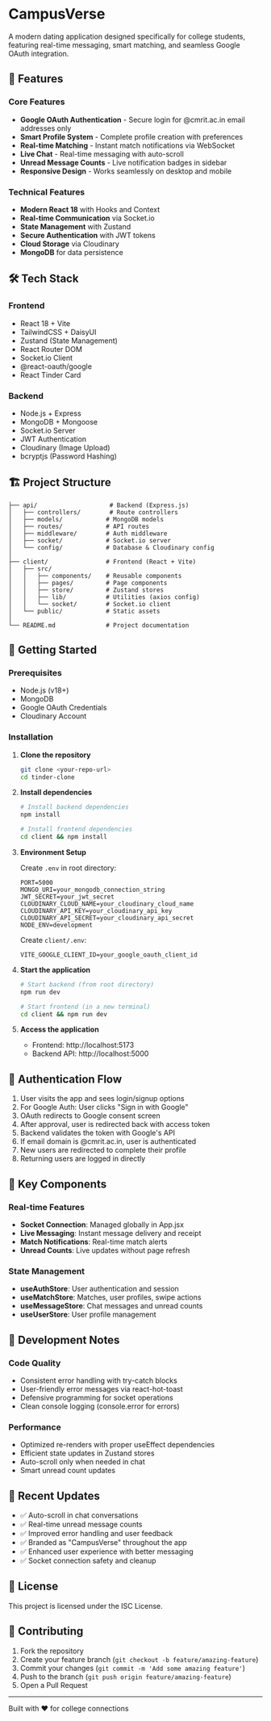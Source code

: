 # CampusVerse

A modern dating application designed specifically for college students, featuring real-time messaging, smart matching, and seamless Google OAuth integration.

## 🚀 Features

### Core Features
- **Google OAuth Authentication** - Secure login for @cmrit.ac.in email addresses only
- **Smart Profile System** - Complete profile creation with preferences
- **Real-time Matching** - Instant match notifications via WebSocket
- **Live Chat** - Real-time messaging with auto-scroll
- **Unread Message Counts** - Live notification badges in sidebar
- **Responsive Design** - Works seamlessly on desktop and mobile

### Technical Features
- **Modern React 18** with Hooks and Context
- **Real-time Communication** via Socket.io
- **State Management** with Zustand
- **Secure Authentication** with JWT tokens
- **Cloud Storage** via Cloudinary
- **MongoDB** for data persistence

## 🛠️ Tech Stack

### Frontend
- React 18 + Vite
- TailwindCSS + DaisyUI
- Zustand (State Management)
- React Router DOM
- Socket.io Client
- @react-oauth/google
- React Tinder Card

### Backend
- Node.js + Express
- MongoDB + Mongoose
- Socket.io Server
- JWT Authentication
- Cloudinary (Image Upload)
- bcryptjs (Password Hashing)

## 🏗️ Project Structure

```
├── api/                    # Backend (Express.js)
│   ├── controllers/        # Route controllers
│   ├── models/            # MongoDB models
│   ├── routes/            # API routes
│   ├── middleware/        # Auth middleware
│   ├── socket/            # Socket.io server
│   └── config/            # Database & Cloudinary config
│
├── client/                # Frontend (React + Vite)
│   ├── src/
│   │   ├── components/    # Reusable components
│   │   ├── pages/         # Page components
│   │   ├── store/         # Zustand stores
│   │   ├── lib/           # Utilities (axios config)
│   │   └── socket/        # Socket.io client
│   └── public/            # Static assets
│
└── README.md              # Project documentation
```

## 🚦 Getting Started

### Prerequisites
- Node.js (v18+)
- MongoDB
- Google OAuth Credentials
- Cloudinary Account

### Installation

1. **Clone the repository**
   ```bash
   git clone <your-repo-url>
   cd tinder-clone
   ```

2. **Install dependencies**
   ```bash
   # Install backend dependencies
   npm install

   # Install frontend dependencies
   cd client && npm install
   ```

3. **Environment Setup**
   
   Create `.env` in root directory:
   ```env
   PORT=5000
   MONGO_URI=your_mongodb_connection_string
   JWT_SECRET=your_jwt_secret
   CLOUDINARY_CLOUD_NAME=your_cloudinary_cloud_name
   CLOUDINARY_API_KEY=your_cloudinary_api_key
   CLOUDINARY_API_SECRET=your_cloudinary_api_secret
   NODE_ENV=development
   ```

   Create `client/.env`:
   ```env
   VITE_GOOGLE_CLIENT_ID=your_google_oauth_client_id
   ```

4. **Start the application**
   ```bash
   # Start backend (from root directory)
   npm run dev

   # Start frontend (in a new terminal)
   cd client && npm run dev
   ```

5. **Access the application**
   - Frontend: http://localhost:5173
   - Backend API: http://localhost:5000

## 🔐 Authentication Flow

1. User visits the app and sees login/signup options
2. For Google Auth: User clicks "Sign in with Google"
3. OAuth redirects to Google consent screen
4. After approval, user is redirected back with access token
5. Backend validates the token with Google's API
6. If email domain is @cmrit.ac.in, user is authenticated
7. New users are redirected to complete their profile
8. Returning users are logged in directly

## 📱 Key Components

### Real-time Features
- **Socket Connection**: Managed globally in App.jsx
- **Live Messaging**: Instant message delivery and receipt
- **Match Notifications**: Real-time match alerts
- **Unread Counts**: Live updates without page refresh

### State Management
- **useAuthStore**: User authentication and session
- **useMatchStore**: Matches, user profiles, swipe actions
- **useMessageStore**: Chat messages and unread counts
- **useUserStore**: User profile management

## 🔧 Development Notes

### Code Quality
- Consistent error handling with try-catch blocks
- User-friendly error messages via react-hot-toast
- Defensive programming for socket operations
- Clean console logging (console.error for errors)

### Performance
- Optimized re-renders with proper useEffect dependencies
- Efficient state updates in Zustand stores
- Auto-scroll only when needed in chat
- Smart unread count updates

## 🌟 Recent Updates

- ✅ Auto-scroll in chat conversations
- ✅ Real-time unread message counts
- ✅ Improved error handling and user feedback
- ✅ Branded as "CampusVerse" throughout the app
- ✅ Enhanced user experience with better messaging
- ✅ Socket connection safety and cleanup

## 📄 License

This project is licensed under the ISC License.

## 🤝 Contributing

1. Fork the repository
2. Create your feature branch (`git checkout -b feature/amazing-feature`)
3. Commit your changes (`git commit -m 'Add some amazing feature'`)
4. Push to the branch (`git push origin feature/amazing-feature`)
5. Open a Pull Request

---

Built with ❤️ for college connections
